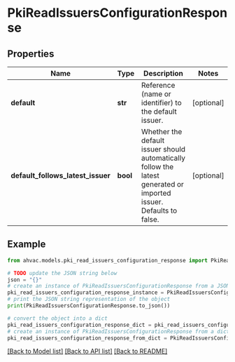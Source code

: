 # PkiReadIssuersConfigurationResponse


## Properties

Name | Type | Description | Notes
------------ | ------------- | ------------- | -------------
**default** | **str** | Reference (name or identifier) to the default issuer. | [optional] 
**default_follows_latest_issuer** | **bool** | Whether the default issuer should automatically follow the latest generated or imported issuer. Defaults to false. | [optional] 

## Example

```python
from ahvac.models.pki_read_issuers_configuration_response import PkiReadIssuersConfigurationResponse

# TODO update the JSON string below
json = "{}"
# create an instance of PkiReadIssuersConfigurationResponse from a JSON string
pki_read_issuers_configuration_response_instance = PkiReadIssuersConfigurationResponse.from_json(json)
# print the JSON string representation of the object
print(PkiReadIssuersConfigurationResponse.to_json())

# convert the object into a dict
pki_read_issuers_configuration_response_dict = pki_read_issuers_configuration_response_instance.to_dict()
# create an instance of PkiReadIssuersConfigurationResponse from a dict
pki_read_issuers_configuration_response_from_dict = PkiReadIssuersConfigurationResponse.from_dict(pki_read_issuers_configuration_response_dict)
```
[[Back to Model list]](../README.md#documentation-for-models) [[Back to API list]](../README.md#documentation-for-api-endpoints) [[Back to README]](../README.md)


